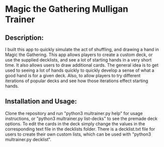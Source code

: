 # Magic the Gathering Mulligan Trainer
## Description:
I built this app to quickly simulate the act of shuffling, and drawing a hand in Magic the Gathering. This app allows players to create a custom deck, or use the supplied decklists, and see a lot of starting hands in a very short time. It also allows users to draw additional cards. The general idea is to get used to seeing a lot of hands quickly to quickly develop a sense of what a good hand is for a given deck. Also, to allow players to try different iterations of popular decks and see how those iterations effect starting hands.

## Installation and Usage:
Clone the repository and run "python3 multrainer.py help" for usage instructions, or "python3 multrainer.py list-decks" to see the premade deck options. To edit the cards in the deck simply change the values in the corresponding text file in the decklists folder. There is a decklist.txt file for users to create their own custom lists, which can be used with "python3 multrainer.py decklist".
